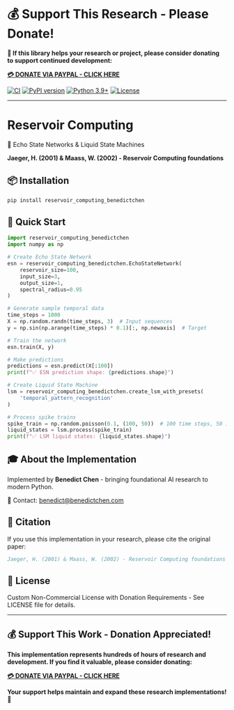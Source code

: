 # 💰 Support This Research - Please Donate!

**🙏 If this library helps your research or project, please consider donating to support continued development:**

**[💳 DONATE VIA PAYPAL - CLICK HERE](https://www.paypal.com/cgi-bin/webscr?cmd=_s-xclick&hosted_button_id=WXQKYYKPHWXHS)**

[![CI](https://github.com/benedictchen/reservoir-computing-benedictchen/workflows/CI/badge.svg)](https://github.com/benedictchen/reservoir-computing-benedictchen/actions)
[![PyPI version](https://badge.fury.io/py/reservoir_computing_benedictchen.svg)](https://badge.fury.io/py/reservoir_computing_benedictchen)
[![Python 3.9+](https://img.shields.io/badge/python-3.9+-blue.svg)](https://www.python.org/downloads/)
[![License](https://img.shields.io/badge/license-Custom%20Non--Commercial-red.svg)](LICENSE)

---

# Reservoir Computing

🌊 Echo State Networks & Liquid State Machines

**Jaeger, H. (2001) & Maass, W. (2002) - Reservoir Computing foundations**

## 📦 Installation

```bash
pip install reservoir_computing_benedictchen
```

## 🚀 Quick Start

```python
import reservoir_computing_benedictchen
import numpy as np

# Create Echo State Network
esn = reservoir_computing_benedictchen.EchoStateNetwork(
    reservoir_size=100,
    input_size=3,
    output_size=1,
    spectral_radius=0.95
)

# Generate sample temporal data
time_steps = 1000
X = np.random.randn(time_steps, 3)  # Input sequences
y = np.sin(np.arange(time_steps) * 0.1)[:, np.newaxis]  # Target

# Train the network
esn.train(X, y)

# Make predictions
predictions = esn.predict(X[:100])
print(f"✅ ESN prediction shape: {predictions.shape}")

# Create Liquid State Machine  
lsm = reservoir_computing_benedictchen.create_lsm_with_presets(
    'temporal_pattern_recognition'
)

# Process spike trains
spike_train = np.random.poisson(0.1, (100, 50))  # 100 time steps, 50 inputs
liquid_states = lsm.process(spike_train)
print(f"✅ LSM liquid states: {liquid_states.shape}")
```

## 🎓 About the Implementation

Implemented by **Benedict Chen** - bringing foundational AI research to modern Python.

📧 Contact: benedict@benedictchen.com

## 📖 Citation

If you use this implementation in your research, please cite the original paper:

```bibtex
Jaeger, H. (2001) & Maass, W. (2002) - Reservoir Computing foundations
```

## 📜 License

Custom Non-Commercial License with Donation Requirements - See LICENSE file for details.

---

## 💰 Support This Work - Donation Appreciated!

**This implementation represents hundreds of hours of research and development. If you find it valuable, please consider donating:**

**[💳 DONATE VIA PAYPAL - CLICK HERE](https://www.paypal.com/cgi-bin/webscr?cmd=_s-xclick&hosted_button_id=WXQKYYKPHWXHS)**

**Your support helps maintain and expand these research implementations! 🙏**
